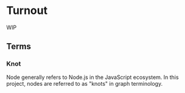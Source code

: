 # Turnout
WIP

## Terms
### Knot
Node generally refers to Node.js in the JavaScript ecosystem. In this project, nodes are referred to as "knots" in graph terminology.